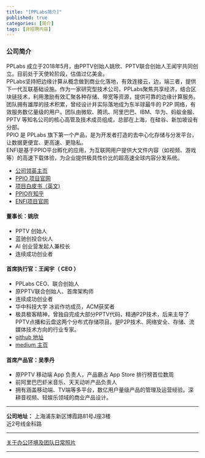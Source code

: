 ```yaml
---
title: "[PPLabs简介]"
published: true
categories: [简介]
tags: [非招聘内容]
---
```


### 公司简介
PPLabs 成立于2018年5月，由PPTV创始人姚欣、PPTV联合创始人王闻宇共同创立。目前处于天使轮阶段，估值过亿美金。
<br/>
PPLabs坚持把边缘计算从概念做到商业化落地，有效连接云，边，端三者，提供下一代互联基础设施。作为一家研究型技术公司，PPLabs聚焦共享经济，结合区块链技术，利用激励有效汇聚各种存储、带宽等资源，提供可靠的边缘计算服务。
<br/>
团队拥有雄厚的技术积累，曾经设计并实际落地成为东半球最牛的 P2P 网络，有效服务数亿量级的用户。团队由微软、腾讯、阿里巴巴、IBM、华为、蚂蚁金服、PPTV 等知名公司的核心高管及技术成员组成，总部在上海，在硅谷、新加坡设有分部。
<br/>
PPIO 是 PPLabs 旗下第一个产品，是为开发者打造的去中心化存储与分发平台，让数据更便宜、更高速、更隐私。
<br/>
ENFI是基于PPIO平台孵化的应用，为互联网用户提供大文件内容（如视频、游戏等）的高速下载体验，为企业提供极具性价比的超高速全球内容分发系统。
<br/>
- [公司领英主页]( https://www.linkedin.com/company/pplabs/?ash)
- [PPIO 项目官网](https://www.pp.io/?ash)
- [项目白皮书（英文)](https://github.com/PPIO/Whitepaper/?ash)
- [PPIO在知乎](https://www.zhihu.com/org/ppio-62/activities/?ash)
- [ENFI项目官网](http://www.enfi.cloud/#/)

#### 董事长：姚欣
- PPTV 创始人
- 蓝驰创投合伙人
- AI 创业营发起人兼校长
- 连续成功创业者

#### 首席执行官：王闻宇（ CEO ）
- PPLabs CEO、联合创始人
- 原PPTV联合创始人、首席架构师
- 连续成功创业者
- 华中科技大学 冰岩作坊成员，ACM获奖者
- 极具极客精神，曾独自完成大部分PPTV代码，精通P2P技术，后来主导了PPTV点播和云盘这两个分布式存储项目。是P2P技术、网络安全、存储、流媒体技术方向的行业专家。
- [github 地址](https://github.com/omnigeeker/?ash)
- [medium 主页](https://medium.com/@omnigeeker/?ash)

#### 首席产品官：吴季丹
- 原PPTV 移动端 App 负责人，产品霸占 App Store 排行榜首位数周
- 前阿里巴巴虾米音乐、天天动听产品负责人
- 拥有涵盖移动端、TV端等多平台，数亿用户量级产品的管理及运营经验。深耕音视频、轻娱乐领域的商业产品设计。

<hr/>

**公司地址：** 上海浦东新区博霞路81号J座3楼<br/>
近2号线金科路<br/>

<hr>

[关于办公环境及团队日常照片](http://ashma.info/2019/03/02/pic-of-PPLabs/)

<hr>

